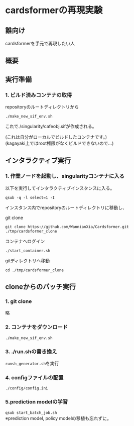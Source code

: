 # cardsformerの再現実験    
## 誰向け  
cardsformerを手元で再現したい人      

## 概要   
  
## 実行準備  
### 1. ビルド済みコンテナの取得  
repositoryのルートディレクトリから
```
./make_new_sif_env.sh
```
これで./singularity/cafeobj.sifが作成される。  
  
(これは自分がローカルでビルドしたコンテナです。)  
(kagayaki上ではroot権限がなくビルドできないので...)
  
## インタラクティブ実行    
### 1. 作業ノードを起動し、singularityコンテナに入る    
以下を実行してインタラクティブインスタンスに入る。  
```
qsub -q -l select=1 -I
```
インスタンス内でrepositoryのルートディレクトリに移動し、
  
git clone
```
git clone https://github.com/WannianXia/Cardsformer.git ./tmp/cardsformer_clone
```  
  
コンテナへログイン  
```
./start_container.sh
```  

gitディレクトリへ移動  
```
cd ./tmp/cardsformer_clone
```  

## cloneからのバッチ実行　　
### 1. git clone  
略  
  
### 2. コンテナをダウンロード  
```
./make_new_sif_env.sh
```  
  
### 3. ./run.shの書き換え  
```runsh_generator.sh```を実行  
  
### 4. configファイルの配置  
```./config/config.ini```  

### 5.prediction modelの学習    
```qsub start_batch_job.sh```  
※prediction model, policy modelの移植も忘れずに。


